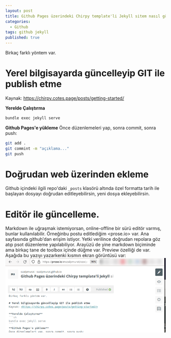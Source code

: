 ```yaml
---
layout: post
title: Github Pages üzerindeki Chirpy template'li Jekyll sitem nasıl güncellenir?
categories:
  - Github
tags: github jekyll
published: true
---
```

Birkaç farklı yöntem var.

# Yerel bilgisayarda güncelleyip GIT ile publish etme
Kaynak: <https://chirpy.cotes.page/posts/getting-started/>

**Yerelde Çalıştırma**
```sh
bundle exec jekyll serve
```
**Github Pages'e yükleme**
Önce düzenlemeleri yap, sonra commit, sonra push:
```bash
git add .
git commint -m "açıklama..."
git push
```

# Doğrudan web üzerinden ekleme
Github içindeki ilgili repo'daki `_posts` klasörü altında özel formatta tarih ile başlayan dosyayı doğrudan editleyebilirsin, yeni dosya ekleyebilirsin.

# Editör ile güncelleme.
Markdown ile uğraşmak istemiyorsan, online-offline bir sürü editör varmış, bunlar kullanılabilir. Örneğinbu postu editlediğim <prose.io> var. Ana sayfasında github'dan erişim istiyor. Yetki verilince doğrudan repolara göz atıp psot düzenleme yapılabiliyor. Arayüzü de yine markdown biçiminde ama birkaç tane de toolbox içinde düğme var. Preview özelliği de var. Aşağıda bu yazıyı yazarkenki kısmın ekran görüntüsü var:
![prose.io yazım ekranı](/images/2022-01-08-prose.io.png)
